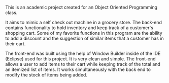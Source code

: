  This is an academic project created for an Object Oriented Programming class. 
 
 It aims to mimic a self check out machine in a grocery store. The back-end contains functionality to hold inventory and keep track of a customer's shopping cart. Some of my favorite functions in this program are the ability to add a discount and the suggestion of similar items that a customer has in their cart. 
 
The front-end was built using the help of Window Builder inside of the IDE (Eclipse) used for this project. It is very clean and simple. The front-end allows a user to add items to their cart while keeping track of the total and an itemized list of items. It works simultaneously with the back end to modify the stock of items being added.
